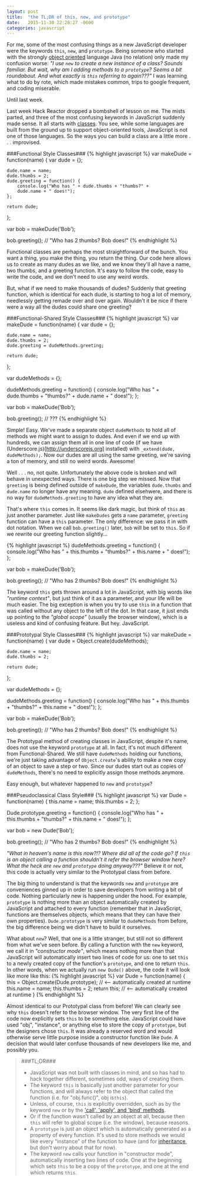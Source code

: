 ```yaml
---
layout: post
title:  "the TL;DR of this, new, and prototype"
date:   2015-11-30 22:28:27 -0600
categories: javascript
---
```

For me, some of the most confusing things as a new JavaScript developer were the keywords `this`, `new`, and `prototype`. Being someone who started with the strongly [object oriented](https://en.wikipedia.org/wiki/Object-oriented_programming "In OO programming, computer programs are designed by making them out of objects that interact with one another.") language Java (no relation) only made my confusion worse: *"I use `new` to create a new instance of a class? Sounds familiar. But wait, why am I adding methods to a `prototype`? Seems a bit roundabout. And what exactly is `this` referring to again???"* I was learning what to do by rote, which made mistakes common, trips to google frequent, and coding miserable.

Until last week.

Last week Hack Reactor dropped a bombshell of lesson on me. The mists parted, and three of the most confusing keywords in JavaScript suddenly made sense. It all starts with <a href="https://en.wikipedia.org/wiki/Class_(computer_programming)" title="extensible templates for creating objects, providing initial values for properties and implementations of behavior (methods)">classes</a>. You see, while some languages are built from the ground up to support object-oriented tools, JavaScript is not one of those languages. So the ways you can build a class are a little more . . . improvised.



###Functional Style Classes###
{% highlight javascript %}
var makeDude = function(name) {
	var dude = {};
	
	dude.name = name;
	dude.thumbs = 2;
	dude.greeting = function() {
		console.log("Who has " + dude.thumbs + "thumbs?" + 
		dude.name + " does!");
	};
	
	return dude;
};

var bob = makeDude('Bob');

bob.greeting(); // "Who has 2 thumbs? Bob does!" 
{% endhighlight %}

Functional classes are perhaps the most straightforward of the bunch. You want a thing, you make the thing, you return the thing. Our code here allows us to create as many dudes as we like, and we know they'll all have a name, two thumbs, and a greeting function. It's easy to follow the code, easy to write the code, and we don't need to use any weird words.

But, what if we need to make thousands of dudes? Suddenly that greeting function, which is identical for each dude, is starting to hog a lot of memory, needlessly getting remade over and over again. Wouldn't it be nice if there were a way all the dudes could share one greeting?



###Functional-Shared Style Classes###
{% highlight javascript %}
var makeDude = function(name) {
	var dude = {};
	
	dude.name = name;
	dude.thumbs = 2;
	dude.greeting = dudeMethods.greeting;
	
	return dude;
};

var dudeMethods = {};

dudeMethods.greeting = function() {
	console.log("Who has " + dude.thumbs + "thumbs?" + 
	dude.name + " does!");
};

var bob = makeDude('Bob');

bob.greeting(); // ???
{% endhighlight %}

Simple! Easy. We've made a separate object `dudeMethods` to hold all of methods we might want to assign to dudes. And even if we end up with hundreds, we can assign them all in one line of code (if we have (Underscore.js)[http://underscorejs.org] installed) with `_extend(dude, dudeMethods);`. Now our dudes are all using the same greeting, we're saving a ton of memory, and still no weird words. Awesome!

Well . . . no, not quite. Unfortunately the above code is broken and will behave in unexpected ways. There is one big step we missed. Now that `greeting` is being defined outside of `makeDude`, the variables `dude.thumbs` and `dude.name` no longer have any meaning. `dude`  defined elsehwere, and there is no way for `dudeMethods.greeting` to have any idea what they are. 

That's where `this` comes in. It seems like dark magic, but think of `this` as just another parameter. Just like `makeDudes` gets a `name` parameter, `greeting` function can have a `this` parameter. The only difference: we pass it in with dot notation. When we call `bob.greeting()` later, `bob` will be set to `this`. So if we rewrite our greeting function slightly...

{% highlight javascript %}
dudeMethods.greeting = function() {
	console.log("Who has " + this.thumbs + "thumbs?" + 
	this.name + " does!");
};

var bob = makeDude('Bob');

bob.greeting(); // "Who has 2 thumbs? Bob does!" 
{% endhighlight %}

The keyword `this` gets thrown around a lot in JavaScript, with big words like *"runtime context"*, but just think of it as a parameter, and your life will be much easier. The big exception is when you try to use `this` in a function that was called without any object to the left of the dot. In that case, it just ends up pointing to the *"global scope"* (usually the browser window), which is a useless and kind of confusing feature. But hey. JavaScript.



###Prototypal Style Classes###
{% highlight javascript %}
var makeDude = function(name) {
	var dude = Object.create(dudeMethods);
	
	dude.name = name;
	dude.thumbs = 2;
	
	return dude;
};

var dudeMethods = {};

dudeMethods.greeting = function() {
	console.log("Who has " + this.thumbs + "thumbs?" + 
	this.name + " does!");
};

var bob = makeDude('Bob');

bob.greeting(); // "Who has 2 thumbs? Bob does!"
{% endhighlight %}

The Prototypal method of creating classes in JavaScript, despite it's name, does not use the keyword `prototype` at all. In fact, it's not much different from Functional-Shared. We still have `dudeMethods` holding our functions, we're just taking advantage of `Object.create`'s ability to make a new copy of an object to save a step or two. Since our dudes start out as copies of `dudeMethods`, there's no need to explicitly assign those methods anymore.

Easy enough, but whatever happened to `new` and `prototype`?



###Pseudoclassical Class Style###
{% highlight javascript %}
var Dude = function(name) {
	this.name = name;
	this.thumbs = 2;
};

Dude.prototype.greeting = function() {
	console.log("Who has " + this.thumbs + "thumbs?" + 
	this.name + " does!");
};

var bob = new Dude('Bob');

bob.greeting(); // "Who has 2 thumbs? Bob does!"
{% endhighlight %}

*"What in heaven's name is this now?!? Where did all of the code go? If `this` is an object calling a function shouldn't it refer the browser window here? What the heck are `new` and `prototype` doing anyway???"* Believe it or not, this code is actually very similar to the Prototypal class from before. 

The big thing to understand is that the keywords `new` and `prototype` are conveniences ginned up in order to save developers from writing a bit of code. Nothing particularly new is happening under the hood. For example, `prototype` is nothing more than an object automatically created by JavaScript and attached to every function (remember that in JavaScript, functions are themselves objects, which means that they can have their own properties). `Dude.prototype` is very similar to `dudeMethods` from before, the big difference being we didn't have to build it ourselves.

What about `new`? Well, that one is a little stranger, but still not so different from what we've seen before. By calling a function with the `new` keyword, we call it in *"constructor mode"*, which means nothing more than that JavaScript will automatically insert two lines of code for us: one to set `this` to a newly created copy of the function's `prototype`, and one to return `this`. In other words, when we actually run `new Dude()` above, the code it will look like more like this:
{% highlight javascript %}
var Dude = function(name) {
	this = Object.create(Dude.prototype); // <-- automatically created at runtime
	this.name = name;
	this.thumbs = 2;
	return this; // <-- automatically created at runtime
}
{% endhighlight %}

Almost identical to our Prototypal class from before! We can clearly see why `this` doesn't refer to the browser window. The very first line of the code now explicitly sets `this` to be something else. JavaScript could have used "obj", "instance", or anything else to store the copy of `prototype`, but the designers chose `this`. It was already a reserved word and would otherwise serve little purpose inside a constructor function like `Dude`. A decision that would later confuse thousands of new developers like me, and possibly you. 



> ###TL;DR###
> * JavaScript was not built with classes in mind, and so has had to hack together different, sometimes odd, ways of creating them.
> * The keyword `this` is basically just another parameter for your functions, and will always refer to the object that called the function (i.e. for "obj.func()", obj is`this`).
> * Unless, of course, `this` is explicitly overridden, such as by the keyword `new` or by the ['call', 'apply', and 'bind' methods](http://javascriptissexy.com/javascript-apply-call-and-bind-methods-are-essential-for-javascript-professionals/ "the Call, Apply, and Bind methods are workhorses and should be part of your JavaScript repertoire for setting the 'this' value in functions").
> * Or if the function wasn't called by an object at all, because then `this` will refer to global scope (i.e. the window), because reasons.
> * A `prototype` is just an object which is automatically generated as a property of every function. It's used to store methods we would like every "instance" of the function to have (and for [inheritance](https://developer.mozilla.org/en-US/docs/Web/JavaScript/Inheritance_and_the_prototype_chain "each object has an internal link to another object called its prototype, which has a prototype of its own, and so on"), but don't worry about that for now).
> * The keyword `new` calls your function in "constructor mode", automatically inserting two lines of code. One at the beginning which sets `this` to be a copy of the `prototype`, and one at the end which returns `this`.